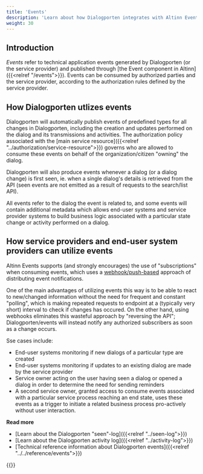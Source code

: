 ```yaml
---
title: 'Events'
description: 'Learn about how Dialogporten integrates with Altinn Events'
weight: 30
---
```


## Introduction
_Events_ refer to technical application events generated by Dialogporten (or the service provider) and published through [the Event component in Altinn]({{<relref "/events">}}). Events can be consumed by authorized parties and the service provider, according to the authorization rules defined by the service provider.

## How Dialogporten utlizes events

Dialogporten will automatically publish events of predefined types for all changes in Dialogporten, including the creation and updates performed on the dialog and its transmissions and activities. The authorization policy associated with the [main service resource]({{<relref "../authorization/service-resource">}}) governs who are allowed to consume these events on behalf of the organization/citizen "owning" the dialog. 

Dialogporten will also produce events whenever a dialog (or a dialog change) is first seen, ie. when a single dialog's details is retrieved from the API (seen events are not emitted as a result of requests to the search/list API).

All events refer to the dialog the event is related to, and some events will contain additional metadata which allows end-user systems and service provider systems to build business logic associated with a particular state change or activity performed on a dialog. 

## How service providers and end-user system providers can utilize events

Altinn Events supports (and strongly encourages) the use of "subscriptions" when consuming events, which uses a [webhook/push-based](https://www.svix.com/resources/faq/webhooks-vs-api-polling/) approach of distributing event notifications. 

One of the main advantages of utilizing events this way is to be able to react to new/changed information without the need for frequent and constant "polling", which is making repeated requests to endpoint at a (typically very short) interval to check if changes has occured. On the other hand, using webhooks eliminates this wasteful approach by "reversing the API"; Dialogporten/events will instead notify any authorized subscribers as soon as a change occurs. 

Sse cases include:
* End-user systems monitoring if new dialogs of a particular type are created
* End-user systems monitoring if updates to an existing dialog are made by the service provider
* Service owner acting on the user having seen a dialog or opened a dialog in order to determine the need for sending reminders
* A second service owner, granted access to consume events associated with a particular service process reaching an end state, uses these events as a trigger to initiate a related business process pro-actively without user interaction.

**Read more**
* [Learn about the Dialogporten "seen"-log]({{<relref "../seen-log">}})
* [Learn about the Dialogporten activity log]({{<relref "../activity-log">}})
* [Technical reference information about Dialogporten events]({{<relref "../../reference/events">}})

{{<children />}}

